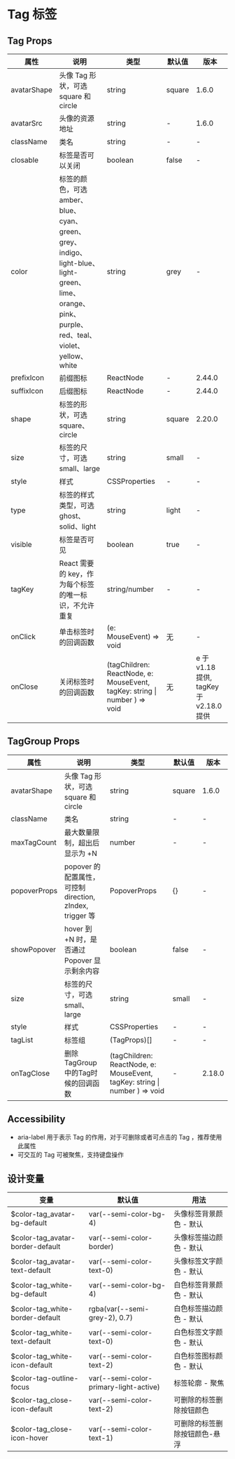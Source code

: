 # Tag 标签

## Tag Props

| 属性         | 说明                                                         | 类型         | 默认值   | 版本    |
| ------------ | ------------------------------------------------------------ | ------------ | -------- | ------- |
| avatarShape  | 头像 Tag 形状，可选 square 和 circle                         | string       | square   | 1.6.0   |
| avatarSrc    | 头像的资源地址                                               | string       | -        | 1.6.0   |
| className    | 类名                                                         | string       | -        | -       |
| closable     | 标签是否可以关闭                                             | boolean      | false    | -       |
| color        | 标签的颜色，可选 amber、blue、cyan、green、grey、indigo、light-blue、light-green、lime、orange、pink、purple、red、teal、violet、yellow、white | string | grey | - |
| prefixIcon   | 前缀图标                                                     | ReactNode    | -        | 2.44.0  |
| suffixIcon   | 后缀图标                                                     | ReactNode    | -        | 2.44.0  |
| shape        | 标签的形状，可选 square、circle                              | string       | square   | 2.20.0  |
| size         | 标签的尺寸，可选 small、large                                | string       | small    | -       |
| style        | 样式                                                         | CSSProperties| -        | -       |
| type         | 标签的样式类型，可选 ghost、solid、light                     | string       | light    | -       |
| visible      | 标签是否可见                                                 | boolean      | true     | -       |
| tagKey       | React 需要的 key，作为每个标签的唯一标识，不允许重复         | string/number| -        | -       |
| onClick      | 单击标签时的回调函数                                         | (e: MouseEvent) => void | 无 | - |
| onClose      | 关闭标签时的回调函数                                         | (tagChildren: ReactNode, e: MouseEvent, tagKey: string \| number ) => void | 无 | e 于 v1.18 提供, tagKey 于 v2.18.0 提供 |

## TagGroup Props

| 属性         | 说明                                                         | 类型         | 默认值   | 版本    |
| ------------ | ------------------------------------------------------------ | ------------ | -------- | ------- |
| avatarShape  | 头像 Tag 形状，可选 square 和 circle                         | string       | square   | 1.6.0   |
| className    | 类名                                                         | string       | -        | -       |
| maxTagCount  | 最大数量限制，超出后显示为 +N                                | number       | -        | -       |
| popoverProps | popover 的配置属性，可控制 direction, zIndex, trigger 等     | PopoverProps | {}       | -       |
| showPopover  | hover 到 +N 时，是否通过 Popover 显示剩余内容                | boolean      | false    | -       |
| size         | 标签的尺寸，可选 small、large                                | string       | small    | -       |
| style        | 样式                                                         | CSSProperties| -        | -       |
| tagList      | 标签组                                                       | (TagProps)[] | -        | -       |
| onTagClose   | 删除TagGroup中的Tag时候的回调函数                            | (tagChildren: ReactNode, e: MouseEvent, tagKey: string \| number ) => void | - | 2.18.0 |

## Accessibility

- aria-label 用于表示 Tag 的作用，对于可删除或者可点击的 Tag ，推荐使用此属性
- 可交互的 Tag 可被聚焦，支持键盘操作

## 设计变量

| 变量                                   | 默认值                           | 用法                       |
| -------------------------------------- | -------------------------------- | -------------------------- |
| $color-tag_avatar-bg-default           | var(--semi-color-bg-4)           | 头像标签背景颜色 - 默认    |
| $color-tag_avatar-border-default       | var(--semi-color-border)         | 头像标签描边颜色 - 默认    |
| $color-tag_avatar-text-default         | var(--semi-color-text-0)         | 头像标签文字颜色 - 默认    |
| $color-tag_white-bg-default            | var(--semi-color-bg-4)           | 白色标签背景颜色 - 默认    |
| $color-tag_white-border-default        | rgba(var(--semi-grey-2), 0.7)    | 白色标签描边颜色 - 默认    |
| $color-tag_white-text-default          | var(--semi-color-text-0)         | 白色标签文字颜色 - 默认    |
| $color-tag_white-icon-default          | var(--semi-color-text-2)         | 白色标签图标颜色 - 默认    |
| $color-tag-outline-focus               | var(--semi-color-primary-light-active) | 标签轮廓 - 聚焦      |
| $color-tag_close-icon-default          | var(--semi-color-text-2)         | 可删除的标签删除按钮颜色   |
| $color-tag_close-icon-hover            | var(--semi-color-text-1)         | 可删除的标签删除按钮颜色-悬浮 |
